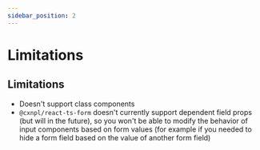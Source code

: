```yaml
---
sidebar_position: 2
---
```


# Limitations

## Limitations

- Doesn't support class components
- `@cxnpl/react-ts-form` doesn't currently support dependent field props (but will in the future), so you won't be able to modify the behavior of input components based on form values (for example if you needed to hide a form field based on the value of another form field)

